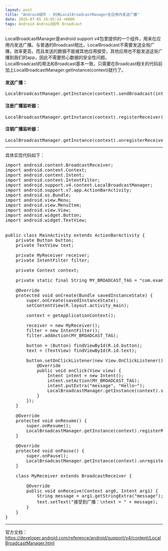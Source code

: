 ```yaml
---
layout: post
title: "Android组件 - 利用LocalBroadcastManager在应用内发送广播"
date: 2015-07-05 19:45:14 +0800
tags: Android Android组件 Broadcast
---
```


LocalBroadcastManager是android support v4包里提供的一个组件，用来在应用内发送广播。与普通的Broadcast相比，LocalBroadcast不需要发送全局广播，效率更高，而且发送的数据不能被其他应用接受，其他应用也不能发送这些广播到我们的app，因此不需要担心数据的安全性问题。  
LocalBroadcast的用法和Broadcast基本一致，只需要在Broadcast相关的代码前加上LocalBroadcastManager.getInstance(context)就行了。  

#### 发送广播：  
<pre class="mcode">
LocalBroadcastManager.getInstance(context).sendBroadcast(intent);  
</pre>

#### 注册广播监听器：  
<pre class="mcode">
LocalBroadcastManager.getInstance(context).registerReceiver(receiver, filter);
</pre>

#### 注销广播监听器：
<pre class="mcode">
LocalBroadcastManager.getInstance(context).unregisterReceiver(receiver);
</pre>

***
具体实现代码如下：  
<pre class="mcode">
import android.content.BroadcastReceiver;
import android.content.Context;
import android.content.Intent;
import android.content.IntentFilter;
import android.support.v4.content.LocalBroadcastManager;
import android.support.v7.app.ActionBarActivity;
import android.os.Bundle;
import android.view.Menu;
import android.view.MenuItem;
import android.view.View;
import android.widget.Button;
import android.widget.TextView;


public class MainActivity extends ActionBarActivity {
    private Button button;
    private TextView text;

    private MyReceiver receiver;
    private IntentFilter filter;

    private Context context;

    private static final String MY_BROADCAST_TAG = "com.example.localbroadcasttest";

    @Override
    protected void onCreate(Bundle savedInstanceState) {
        super.onCreate(savedInstanceState);
        setContentView(R.layout.activity_main);

        context = getApplicationContext();

        receiver = new MyReceiver();
        filter = new IntentFilter();
        filter.addAction(MY_BROADCAST_TAG);

        button = (Button) findViewById(R.id.button);
        text = (TextView) findViewById(R.id.text);

        button.setOnClickListener(new View.OnClickListener() {
            @Override
            public void onClick(View view) {
                Intent intent = new Intent();
                intent.setAction(MY_BROADCAST_TAG);
                intent.putExtra("message", "Hello~");
                LocalBroadcastManager.getInstance(context).sendBroadcast(intent);
            }
        });
    }

    @Override
    protected void onResume() {
        super.onResume();
        LocalBroadcastManager.getInstance(context).registerReceiver(receiver, filter);
    }

    @Override
    protected void onPause() {
        super.onPause();
        LocalBroadcastManager.getInstance(context).unregisterReceiver(receiver);
    }

    class MyReceiver extends BroadcastReceiver {

        @Override
        public void onReceive(Context arg0, Intent arg1) {
            String message = arg1.getStringExtra("message");
            text.setText("接受到广播：\ntext = " + message);
        }
    }
}
</pre>

***
官方文档：  
<https://developer.android.com/reference/android/support/v4/content/LocalBroadcastManager.html>